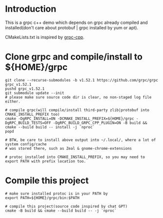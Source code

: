 # Introduction

This is a grpc c++ demo which depends on grpc already compiled and installed(don't care about protobuf | grpc installed by yum or apt).

CMakeLists.txt is inspired by [grpc-cpp](https://github.com/chungphb/grpc-cpp).



# Clone grpc and compile/install to ${HOME}/grpc

```shell
git clone --recurse-submodules -b v1.52.1 https://github.com/grpc/grpc grpc_v1.52.1
pushd grpc_v1.52.1
git submodule update --init
# please make sure source code dir is clear, no non-staged log file either.

# compile grpc(will compile/install third-party zlib|protobuf into CMAKE_INSTALL_PREFIX too)
cmake -DgRPC_INSTALL=ON -DCMAKE_INSTALL_PREFIX=${HOME}/grpc -DgRPC_BUILD_TESTS=OFF -DgRPC_BUILD_GRPC_CPP_PLUGIN=ON -B build && cmake --build build -- install -j `nproc`
popd

# BTW, be care to install above output into ~/.local/, where a lot of system config/cache 
# was stored there, such as Zeal & gnome-chrome-extensions

# protoc installed into CMAKE_INSTALL_PREFIX, so you may need to export PATH with prefix location too.
```



# Compile this project

```shell
# make sure installed protoc is in your PATH by
export PATH=${HOME}/grpc/bin:$PATH

# compile this project(source code inspired by chat GPT)
cmake -B build && cmake --build build -- -j `nproc`
```

